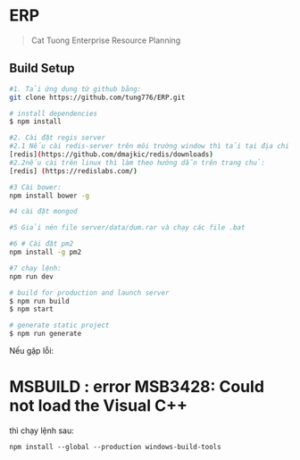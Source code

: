 # ERP

> Cat Tuong Enterprise Resource Planning

## Build Setup

```bash
#1. Tải ứng dụng từ github bằng:
git clone https://github.com/tung776/ERP.git

# install dependencies
$ npm install

#2. Cài đặt regis server
#2.1 Nếu cài redis-server trên môi trường window thì tải tại địa chỉ:
[redis](https://github.com/dmajkic/redis/downloads)
#2.2nếu cài trên linux thì làm theo hướng dẫn trên trang chủ:
[redis] (https://redislabs.com/)

#3 Cài bower:
npm install bower -g

#4 cài đặt mongod

#5 Giải nén file server/data/dum.rar và chạy các file .bat

#6 # Cài đặt pm2
npm install -g pm2

#7 chạy lệnh:
npm run dev

# build for production and launch server
$ npm run build
$ npm start

# generate static project
$ npm run generate

```

Nếu gặp lỗi:

# MSBUILD : error MSB3428: Could not load the Visual C++

thì chạy lệnh sau:

```
npm install --global --production windows-build-tools
```
